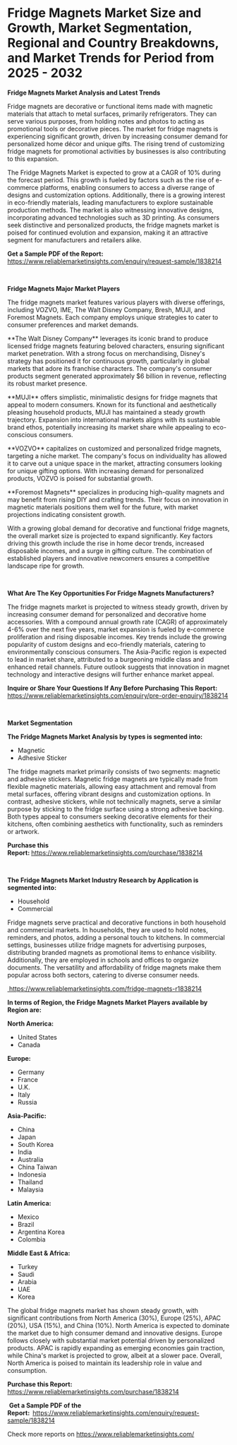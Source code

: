 <p><h1>Fridge Magnets Market Size and Growth, Market Segmentation, Regional and Country Breakdowns, and Market Trends for Period from 2025 -  2032</h1></p><p><strong>Fridge Magnets Market Analysis and Latest Trends</strong></p>
<p><p>Fridge magnets are decorative or functional items made with magnetic materials that attach to metal surfaces, primarily refrigerators. They can serve various purposes, from holding notes and photos to acting as promotional tools or decorative pieces. The market for fridge magnets is experiencing significant growth, driven by increasing consumer demand for personalized home décor and unique gifts. The rising trend of customizing fridge magnets for promotional activities by businesses is also contributing to this expansion.</p><p>The Fridge Magnets Market is expected to grow at a CAGR of 10% during the forecast period. This growth is fueled by factors such as the rise of e-commerce platforms, enabling consumers to access a diverse range of designs and customization options. Additionally, there is a growing interest in eco-friendly materials, leading manufacturers to explore sustainable production methods. The market is also witnessing innovative designs, incorporating advanced technologies such as 3D printing. As consumers seek distinctive and personalized products, the fridge magnets market is poised for continued evolution and expansion, making it an attractive segment for manufacturers and retailers alike.</p></p>
<p><strong>Get a Sample PDF of the Report:&nbsp;</strong> <a href="https://www.reliablemarketinsights.com/enquiry/request-sample/1838214?utm_campaign=2241&utm_medium=2&utm_source=Github&utm_content=ia&utm_term=04042025&utm_id=fridge-magnets">https://www.reliablemarketinsights.com/enquiry/request-sample/1838214</a></p>
<p>&nbsp;</p>
<p><strong>Fridge Magnets Major Market Players</strong></p>
<p><p>The fridge magnets market features various players with diverse offerings, including VOZVO, IME, The Walt Disney Company, Bresh, MUJI, and Foremost Magnets. Each company employs unique strategies to cater to consumer preferences and market demands.</p><p>**The Walt Disney Company** leverages its iconic brand to produce licensed fridge magnets featuring beloved characters, ensuring significant market penetration. With a strong focus on merchandising, Disney's strategy has positioned it for continuous growth, particularly in global markets that adore its franchise characters. The company's consumer products segment generated approximately $6 billion in revenue, reflecting its robust market presence.</p><p>**MUJI** offers simplistic, minimalistic designs for fridge magnets that appeal to modern consumers. Known for its functional and aesthetically pleasing household products, MUJI has maintained a steady growth trajectory. Expansion into international markets aligns with its sustainable brand ethos, potentially increasing its market share while appealing to eco-conscious consumers.</p><p>**VOZVO** capitalizes on customized and personalized fridge magnets, targeting a niche market. The company's focus on individuality has allowed it to carve out a unique space in the market, attracting consumers looking for unique gifting options. With increasing demand for personalized products, VOZVO is poised for substantial growth.</p><p>**Foremost Magnets** specializes in producing high-quality magnets and may benefit from rising DIY and crafting trends. Their focus on innovation in magnetic materials positions them well for the future, with market projections indicating consistent growth.</p><p>With a growing global demand for decorative and functional fridge magnets, the overall market size is projected to expand significantly. Key factors driving this growth include the rise in home decor trends, increased disposable incomes, and a surge in gifting culture. The combination of established players and innovative newcomers ensures a competitive landscape ripe for growth.</p></p>
<p>&nbsp;</p>
<p><strong>What Are The Key Opportunities For Fridge Magnets Manufacturers?</strong></p>
<p><p>The fridge magnets market is projected to witness steady growth, driven by increasing consumer demand for personalized and decorative home accessories. With a compound annual growth rate (CAGR) of approximately 4-6% over the next five years, market expansion is fueled by e-commerce proliferation and rising disposable incomes. Key trends include the growing popularity of custom designs and eco-friendly materials, catering to environmentally conscious consumers. The Asia-Pacific region is expected to lead in market share, attributed to a burgeoning middle class and enhanced retail channels. Future outlook suggests that innovation in magnet technology and interactive designs will further enhance market appeal.</p></p>
<p><strong>Inquire or Share Your Questions If Any Before Purchasing This Report:</strong> <a href="https://www.reliablemarketinsights.com/enquiry/pre-order-enquiry/1838214?utm_campaign=2241&utm_medium=2&utm_source=Github&utm_content=ia&utm_term=04042025&utm_id=fridge-magnets">https://www.reliablemarketinsights.com/enquiry/pre-order-enquiry/1838214</a></p>
<p>&nbsp;</p>
<p><strong>Market Segmentation</strong></p>
<p><strong>The Fridge Magnets Market Analysis by types is segmented into:</strong></p>
<p><ul><li>Magnetic</li><li>Adhesive Sticker</li></ul></p>
<p><p>The fridge magnets market primarily consists of two segments: magnetic and adhesive stickers. Magnetic fridge magnets are typically made from flexible magnetic materials, allowing easy attachment and removal from metal surfaces, offering vibrant designs and customization options. In contrast, adhesive stickers, while not technically magnets, serve a similar purpose by sticking to the fridge surface using a strong adhesive backing. Both types appeal to consumers seeking decorative elements for their kitchens, often combining aesthetics with functionality, such as reminders or artwork.</p></p>
<p><strong>Purchase this Report:&nbsp;</strong><a href="https://www.reliablemarketinsights.com/purchase/1838214?utm_campaign=2241&utm_medium=2&utm_source=Github&utm_content=ia&utm_term=04042025&utm_id=fridge-magnets">https://www.reliablemarketinsights.com/purchase/1838214</a></p>
<p>&nbsp;</p>
<p><strong>The Fridge Magnets Market Industry Research by Application is segmented into:</strong></p>
<p><ul><li>Household</li><li>Commercial</li></ul></p>
<p><p>Fridge magnets serve practical and decorative functions in both household and commercial markets. In households, they are used to hold notes, reminders, and photos, adding a personal touch to kitchens. In commercial settings, businesses utilize fridge magnets for advertising purposes, distributing branded magnets as promotional items to enhance visibility. Additionally, they are employed in schools and offices to organize documents. The versatility and affordability of fridge magnets make them popular across both sectors, catering to diverse consumer needs.</p></p>
<p><a href="https://www.reliablemarketinsights.com/fridge-magnets-r1838214?utm_campaign=2241&utm_medium=2&utm_source=Github&utm_content=ia&utm_term=04042025&utm_id=fridge-magnets">&nbsp;https://www.reliablemarketinsights.com/fridge-magnets-r1838214</a></p>
<p><strong>In terms of Region, the Fridge Magnets Market Players available by Region are:</strong></p>
<p>
    <p> <strong> North America: </strong>
        <ul>
            <li>United States</li>
            <li>Canada</li>
        </ul>
        </p> 
    <p> <strong> Europe: </strong>
        <ul>
            <li>Germany</li>
            <li>France</li>
            <li>U.K.</li>
            <li>Italy</li>
            <li>Russia</li>
        </ul>
        </p> 
    <p> <strong> Asia-Pacific: </strong>
        <ul>
            <li>China</li>
            <li>Japan</li>
            <li>South Korea</li>
            <li>India</li>
            <li>Australia</li>
            <li>China Taiwan</li>
            <li>Indonesia</li>
            <li>Thailand</li>
            <li>Malaysia</li>
        </ul>
        </p> 
    <p> <strong> Latin America: </strong>
        <ul>
            <li>Mexico</li>
            <li>Brazil</li>
            <li>Argentina Korea</li>
            <li>Colombia</li>
        </ul>
        </p> 
    <p> <strong> Middle East & Africa: </strong>
        <ul>
            <li>Turkey</li>
            <li>Saudi</li>
            <li>Arabia</li>
            <li>UAE</li>
            <li>Korea</li>
        </ul>
    </p>
    </p>
<p><p>The global fridge magnets market has shown steady growth, with significant contributions from North America (30%), Europe (25%), APAC (20%), USA (15%), and China (10%). North America is expected to dominate the market due to high consumer demand and innovative designs. Europe follows closely with substantial market potential driven by personalized products. APAC is rapidly expanding as emerging economies gain traction, while China's market is projected to grow, albeit at a slower pace. Overall, North America is poised to maintain its leadership role in value and consumption.</p></p>
<p><strong>Purchase this Report: </strong><a href="https://www.reliablemarketinsights.com/purchase/1838214?utm_campaign=2241&utm_medium=2&utm_source=Github&utm_content=ia&utm_term=04042025&utm_id=fridge-magnets">https://www.reliablemarketinsights.com/purchase/1838214</a></p>
<p>&nbsp;<strong>Get a Sample PDF of the Report:&nbsp;&nbsp;</strong><a href="https://www.reliablemarketinsights.com/enquiry/request-sample/1838214?utm_campaign=2241&utm_medium=2&utm_source=Github&utm_content=ia&utm_term=04042025&utm_id=fridge-magnets">https://www.reliablemarketinsights.com/enquiry/request-sample/1838214</a></p>
<p><strong></strong></p>
<p>Check more reports on <a href="https://www.reliablemarketinsights.com/?utm_campaign=2241&utm_medium=2&utm_source=Github&utm_content=ia&utm_term=04042025&utm_id=fridge-magnets">https://www.reliablemarketinsights.com/</a></p>